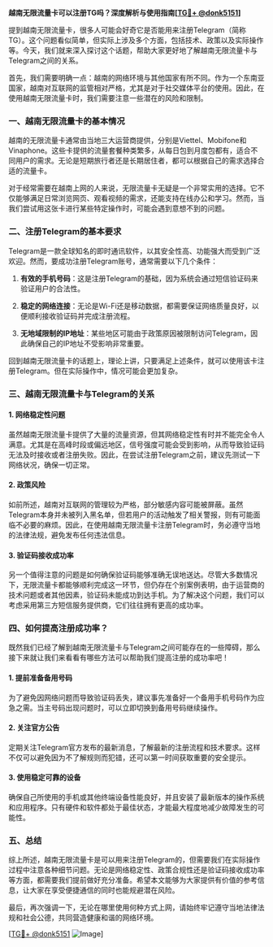 **越南无限流量卡可以注册TG吗？深度解析与使用指南[[TG💪+ @donk5151](https://t.me/s/donk5151)]**

提到越南无限流量卡，很多人可能会好奇它是否能用来注册Telegram（简称TG）。这个问题看似简单，但实际上涉及多个方面，包括技术、政策以及实际操作等。今天，我们就来深入探讨这个话题，帮助大家更好地了解越南无限流量卡与Telegram之间的关系。

首先，我们需要明确一点：越南的网络环境与其他国家有所不同。作为一个东南亚国家，越南对互联网的监管相对严格，尤其是对于社交媒体平台的使用。因此，在使用越南无限流量卡时，我们需要注意一些潜在的风险和限制。

### 一、越南无限流量卡的基本情况

越南的无限流量卡通常由当地三大运营商提供，分别是Viettel、Mobifone和Vinaphone。这些卡提供的流量套餐种类繁多，从每日包到月度包都有，适合不同用户的需求。无论是短期旅行者还是长期居住者，都可以根据自己的需求选择合适的流量卡。

对于经常需要在越南上网的人来说，无限流量卡无疑是一个非常实用的选择。它不仅能够满足日常浏览网页、观看视频的需求，还能支持在线办公和学习。然而，当我们尝试用这张卡进行某些特定操作时，可能会遇到意想不到的问题。

### 二、注册Telegram的基本要求

Telegram是一款全球知名的即时通讯软件，以其安全性高、功能强大而受到广泛欢迎。然而，要成功注册Telegram账号，通常需要以下几个条件：

1. **有效的手机号码**：这是注册Telegram的基础，因为系统会通过短信验证码来验证用户的合法性。
   
2. **稳定的网络连接**：无论是Wi-Fi还是移动数据，都需要保证网络质量良好，以便顺利接收验证码并完成注册流程。

3. **无地域限制的IP地址**：某些地区可能由于政策原因被限制访问Telegram，因此确保自己的IP地址不受影响非常重要。

回到越南无限流量卡的话题上，理论上讲，只要满足上述条件，就可以使用该卡注册Telegram。但在实际操作中，情况可能会更加复杂。

### 三、越南无限流量卡与Telegram的关系

#### 1. 网络稳定性问题

虽然越南无限流量卡提供了大量的流量资源，但其网络稳定性有时并不能完全令人满意。尤其是在高峰时段或偏远地区，信号强度可能会受到影响，从而导致验证码无法及时接收或者注册失败。因此，在尝试注册Telegram之前，建议先测试一下网络状况，确保一切正常。

#### 2. 政策风险

如前所述，越南对互联网的管理较为严格，部分敏感内容可能被屏蔽。虽然Telegram本身并未被列入黑名单，但若用户的活动触发了相关警报，则有可能面临不必要的麻烦。因此，在使用越南无限流量卡注册Telegram时，务必遵守当地的法律法规，避免发布任何违法信息。

#### 3. 验证码接收成功率

另一个值得注意的问题是如何确保验证码能够准确无误地送达。尽管大多数情况下，无限流量卡都能够顺利完成这一环节，但仍存在个别案例表明，由于运营商的技术问题或者其他因素，验证码未能成功到达手机。为了解决这个问题，我们可以考虑采用第三方短信服务提供商，它们往往拥有更高的成功率。

### 四、如何提高注册成功率？

既然我们已经了解到越南无限流量卡与Telegram之间可能存在的一些障碍，那么接下来就让我们来看看有哪些方法可以帮助我们提高注册的成功率吧！

#### 1. 提前准备备用号码

为了避免因网络问题而导致验证码丢失，建议事先准备好一个备用手机号码作为应急之需。当主号码出现问题时，可以立即切换到备用号码继续操作。

#### 2. 关注官方公告

定期关注Telegram官方发布的最新消息，了解最新的注册流程和技术要求。这样不仅可以避免因为不了解规则而犯错，还可以第一时间获取重要的安全提示。

#### 3. 使用稳定可靠的设备

确保自己所使用的手机或其他终端设备性能良好，并且安装了最新版本的操作系统和应用程序。只有硬件和软件都处于最佳状态，才能最大程度地减少故障发生的可能性。

### 五、总结

综上所述，越南无限流量卡是可以用来注册Telegram的，但需要我们在实际操作过程中注意各种细节问题。无论是网络稳定性、政策合规性还是验证码接收成功率等方面，都需要我们提前做好充分准备。希望本文能够为大家提供有价值的参考信息，让大家在享受便捷通信的同时也能规避潜在风险。

最后，再次强调一下，无论在哪里使用何种方式上网，请始终牢记遵守当地法律法规和社会公德，共同营造健康和谐的网络环境。

[[TG💪+ @donk5151](https://t.me/s/donk5151) ![Image](https://i.postimg.cc/rwNCRYN7/Snipaste-2025-04-30-17-27-05.png)]